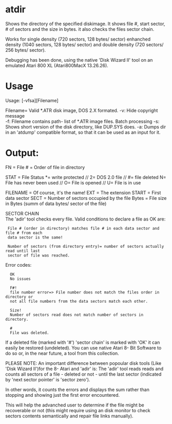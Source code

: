 atdir
=====
Shows the directory of the specified diskimage. It shows file #, start sector, # of sectors
and the size in bytes. it also checks the files sector chain.

Works for single density (720 sectors, 128 bytes/ sector) enhanched density (1040 sectors, 128
bytes/ sector) and double density (720 sectors/ 256 bytes/ sector). 

Debugging has been done, using the native 'Disk Wizard II' tool on an emulated Atari 800 XL (Atari800MacX 13.26.26).

Usage
=====
Usage: [-vfsa][Filename]

Filename=	Valid *.ATR disk image, DOS 2.X formated. 
-v:		Hide copyright message	  	
-f:		Filename contains path- list of *.ATR image files. Batch processing
-s:		Shows short version of the disk directory, like DUP.SYS does. 
-a:		Dumps dir in an 'atdump' compatible format, so that it can be used as an input for it.

Output:
=======

FN		 = File # = Order of file in directory

STAT	    	 = File Status *= write protected // 2= DOS 2.0 file // #= file deleted 
		   N= File has never been used // O= File is opened // U= File is in use

FILENAME    	 = Of course, it's the name!
EXT		 = The extension
START	      	 = First data sector
SECT	    	 = Number of sectors occupied by the file
Bytes	    	 = File size in Bytes (summ of data bytes/ sector of the file)

SECTOR CHAIN 	 
The 'adir' tool checks every file. Valid conditions to declare a file as OK are:

     File # (order in directory) matches file # in each data sector and file # from each
     data sector is the same!

     Number of sectors (from directory entry)= number of sectors actually read until last
     sector of file was reached.

Error codes:
     
      OK  
      No issues
      
      F#! 
      file number error=> File number does not match the files order in directory or
      not all file numbers from the data sectors match each other.

      Size! 
      Number of sectors read does not match number of sectors in directory.

      #
      File was deleted.

If a deleted file (marked with '#') 'sector chain' is marked with 'OK' it can easily be restored 
(undeleted). You can use native Atari 8- Bit Software to do so or, in the near future, a tool from
this collection.  

PLEASE NOTE: An important difference between popoular disk tools (Like 'Disk Wizard II')for the 8- Atari 
and 'adir' is: The 'adir' tool  reads reads and counts all sectors of a file - deleted or not - 
until the last sector (indicated by 'next sector pointer' is 'sector zero'). 

In other words, it counts the errors and displays the sum rather than stopping and showing just the 
first error encountered.

This will help the advanched user to determine if the file might be recoverable
or not (this might require using an disk monitor to check sectors contents semantically
and repair file links manually).




      

        

